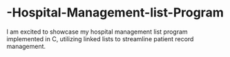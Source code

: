 # -Hospital-Management-list-Program
I am excited to showcase my hospital management list program implemented in C, utilizing linked lists to streamline patient record management.
